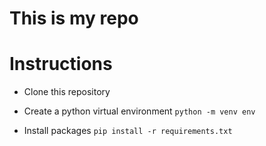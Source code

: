 # This is my repo

# Instructions
- Clone this repository
- Create a python virtual environment
`python -m venv env`

- Install packages
`pip install -r requirements.txt`
